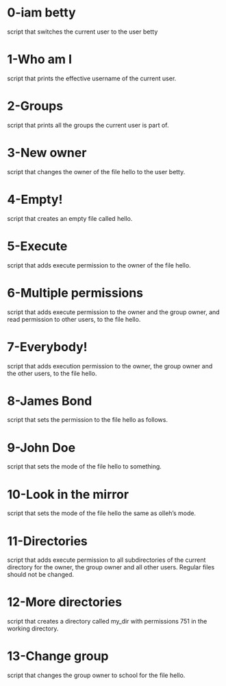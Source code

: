 # 0-iam betty 
script that switches the current user to the user betty

# 1-Who am I
script that prints the effective username of the current user.

# 2-Groups
script that prints all the groups the current user is part of.

# 3-New owner
script that changes the owner of the file hello to the user betty.

# 4-Empty!
script that creates an empty file called hello.

# 5-Execute
script that adds execute permission to the owner of the file hello.

# 6-Multiple permissions
script that adds execute permission to the owner and the group owner, and read permission to other users, to the file hello.

# 7-Everybody!
script that adds execution permission to the owner, the group owner and the other users, to the file hello.

# 8-James Bond
script that sets the permission to the file hello as follows.

# 9-John Doe
script that sets the mode of the file hello to something.

# 10-Look in the mirror
script that sets the mode of the file hello the same as olleh’s mode.

# 11-Directories
script that adds execute permission to all subdirectories of the current directory for the owner, the group owner and all other users. Regular files should not be changed.

# 12-More directories
script that creates a directory called my_dir with permissions 751 in the working directory.

# 13-Change group
script that changes the group owner to school for the file hello.